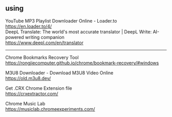 
## using

YouTube MP3 Playlist Downloader Online - Loader.to<br/>https://en.loader.to/4/<br/>
DeepL Translate: The world's most accurate translator | DeepL Write: AI-powered writing companion<br/>
https://www.deepl.com/en/translator

---
Chrome Bookmarks Recovery Tool<br/>
https://rongjiecomputer.github.io/chrome/bookmark-recovery/#windows

M3U8 Downloader - Download M3U8 Video Online<br/>
https://old.m3u8.dev/

Get .CRX Chrome Extension file<br/>
https://crxextractor.com/

Chrome Music Lab<br/>
https://musiclab.chromeexperiments.com/
